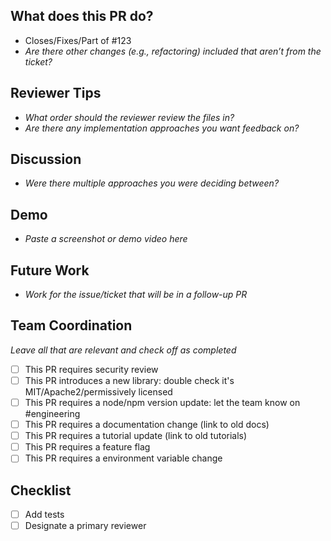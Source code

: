 ## What does this PR do?

- Closes/Fixes/Part of #123
- _Are there other changes (e.g., refactoring) included that aren’t from the ticket?_

## Reviewer Tips

- _What order should the reviewer review the files in?_
- _Are there any implementation approaches you want feedback on?_

## Discussion

- _Were there multiple approaches you were deciding between?_

## Demo

- _Paste a screenshot or demo video here_

## Future Work

- _Work for the issue/ticket that will be in a follow-up PR_

## Team Coordination

_Leave all that are relevant and check off as completed_

- [ ] This PR requires security review
- [ ] This PR introduces a new library: double check it's MIT/Apache2/permissively licensed
- [ ] This PR requires a node/npm version update: let the team know on #engineering
- [ ] This PR requires a documentation change (link to old docs)
- [ ] This PR requires a tutorial update (link to old tutorials)
- [ ] This PR requires a feature flag
- [ ] This PR requires a environment variable change

## Checklist

- [ ] Add tests
- [ ] Designate a primary reviewer
